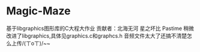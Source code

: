# Magic-Maze
基于libgraphics图形库的C大程大作业
贡献者：北海无河 星之坏比 Pastime
稍微改进了libgraphics,具体见graphics.c和graphcs.h
音频文件太大了还搞不清楚怎么上传/(ㄒoㄒ)/~~

